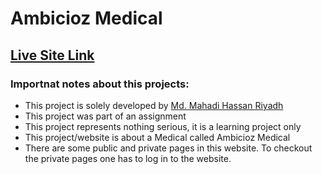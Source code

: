 # Ambicioz Medical 


## [Live Site Link](https://healthcare-related-websi-67bf7.web.app/)



### Importnat notes about this projects:
* This project is solely developed by [Md. Mahadi Hassan Riyadh](https://github.com/mahadihassanriyadh)
* This project was part of an assignment 
* This project represents nothing serious, it is a learning project only
* This project/website is about a Medical called Ambicioz Medical
* There are some public and private pages in this website. To checkout the private pages one has to log in to the website.
